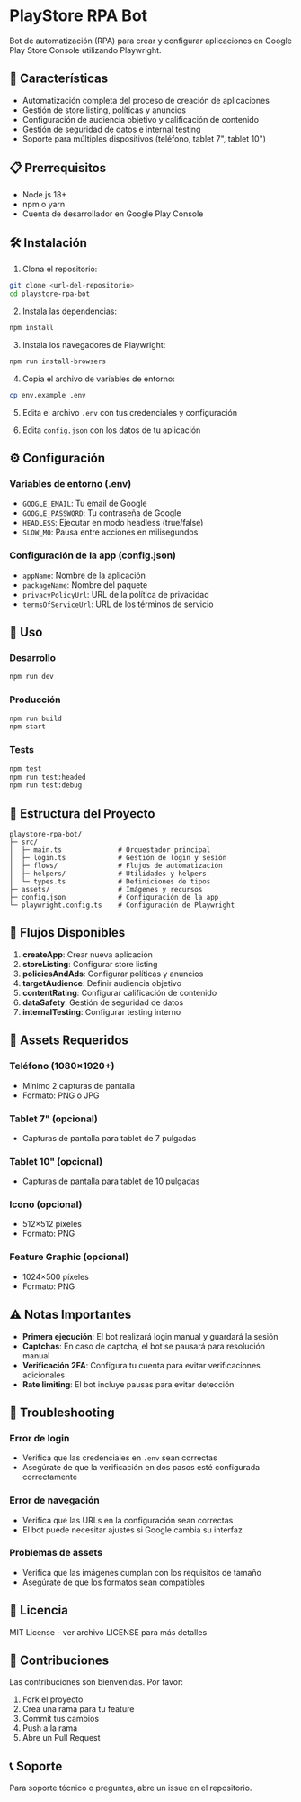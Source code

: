 # PlayStore RPA Bot

Bot de automatización (RPA) para crear y configurar aplicaciones en Google Play Store Console utilizando Playwright.

## 🚀 Características

- Automatización completa del proceso de creación de aplicaciones
- Gestión de store listing, políticas y anuncios
- Configuración de audiencia objetivo y calificación de contenido
- Gestión de seguridad de datos e internal testing
- Soporte para múltiples dispositivos (teléfono, tablet 7", tablet 10")

## 📋 Prerrequisitos

- Node.js 18+ 
- npm o yarn
- Cuenta de desarrollador en Google Play Console

## 🛠️ Instalación

1. Clona el repositorio:
```bash
git clone <url-del-repositorio>
cd playstore-rpa-bot
```

2. Instala las dependencias:
```bash
npm install
```

3. Instala los navegadores de Playwright:
```bash
npm run install-browsers
```

4. Copia el archivo de variables de entorno:
```bash
cp env.example .env
```

5. Edita el archivo `.env` con tus credenciales y configuración

6. Edita `config.json` con los datos de tu aplicación

## ⚙️ Configuración

### Variables de entorno (.env)
- `GOOGLE_EMAIL`: Tu email de Google
- `GOOGLE_PASSWORD`: Tu contraseña de Google
- `HEADLESS`: Ejecutar en modo headless (true/false)
- `SLOW_MO`: Pausa entre acciones en milisegundos

### Configuración de la app (config.json)
- `appName`: Nombre de la aplicación
- `packageName`: Nombre del paquete
- `privacyPolicyUrl`: URL de la política de privacidad
- `termsOfServiceUrl`: URL de los términos de servicio

## 🎯 Uso

### Desarrollo
```bash
npm run dev
```

### Producción
```bash
npm run build
npm start
```

### Tests
```bash
npm test
npm run test:headed
npm run test:debug
```

## 📁 Estructura del Proyecto

```
playstore-rpa-bot/
├─ src/
│  ├─ main.ts              # Orquestador principal
│  ├─ login.ts             # Gestión de login y sesión
│  ├─ flows/               # Flujos de automatización
│  ├─ helpers/             # Utilidades y helpers
│  └─ types.ts             # Definiciones de tipos
├─ assets/                 # Imágenes y recursos
├─ config.json             # Configuración de la app
└─ playwright.config.ts    # Configuración de Playwright
```

## 🔄 Flujos Disponibles

1. **createApp**: Crear nueva aplicación
2. **storeListing**: Configurar store listing
3. **policiesAndAds**: Configurar políticas y anuncios
4. **targetAudience**: Definir audiencia objetivo
5. **contentRating**: Configurar calificación de contenido
6. **dataSafety**: Gestión de seguridad de datos
7. **internalTesting**: Configurar testing interno

## 📱 Assets Requeridos

### Teléfono (1080×1920+)
- Mínimo 2 capturas de pantalla
- Formato: PNG o JPG

### Tablet 7" (opcional)
- Capturas de pantalla para tablet de 7 pulgadas

### Tablet 10" (opcional)
- Capturas de pantalla para tablet de 10 pulgadas

### Icono (opcional)
- 512×512 píxeles
- Formato: PNG

### Feature Graphic (opcional)
- 1024×500 píxeles
- Formato: PNG

## ⚠️ Notas Importantes

- **Primera ejecución**: El bot realizará login manual y guardará la sesión
- **Captchas**: En caso de captcha, el bot se pausará para resolución manual
- **Verificación 2FA**: Configura tu cuenta para evitar verificaciones adicionales
- **Rate limiting**: El bot incluye pausas para evitar detección

## 🐛 Troubleshooting

### Error de login
- Verifica que las credenciales en `.env` sean correctas
- Asegúrate de que la verificación en dos pasos esté configurada correctamente

### Error de navegación
- Verifica que las URLs en la configuración sean correctas
- El bot puede necesitar ajustes si Google cambia su interfaz

### Problemas de assets
- Verifica que las imágenes cumplan con los requisitos de tamaño
- Asegúrate de que los formatos sean compatibles

## 📄 Licencia

MIT License - ver archivo LICENSE para más detalles

## 🤝 Contribuciones

Las contribuciones son bienvenidas. Por favor:

1. Fork el proyecto
2. Crea una rama para tu feature
3. Commit tus cambios
4. Push a la rama
5. Abre un Pull Request

## 📞 Soporte

Para soporte técnico o preguntas, abre un issue en el repositorio.
